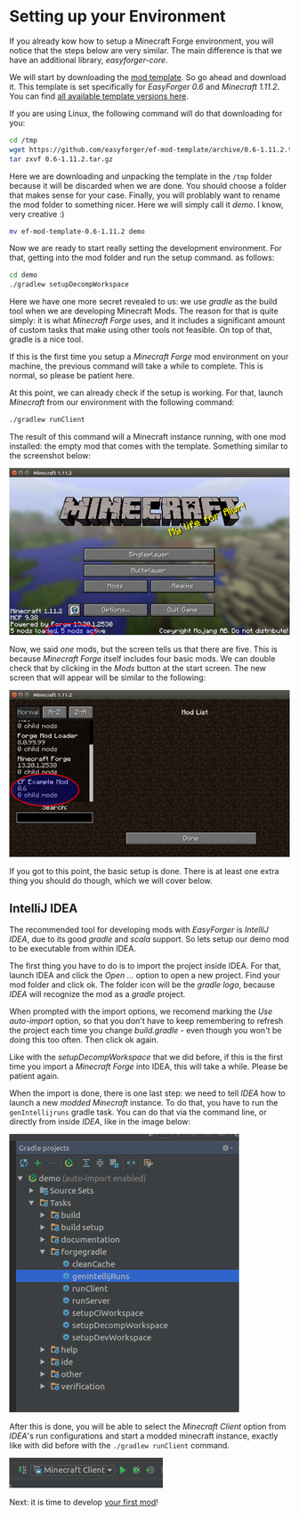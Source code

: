
Setting up your Environment
===========================

If you already kow how to setup a Minecraft Forge environment, you will notice that the steps below are very
similar. The main difference is that we have an additional library, _easyforger-core_.

We will start by downloading the [mod template](https://github.com/easyforger/ef-mod-template/archive/0.6-1.11.2.tar.gz).
So go ahead and download it. This template is set specifically for _EasyForger 0.6_ and _Minecraft 1.11.2_. You can find
[all available template versions here](https://github.com/easyforger/ef-mod-template/releases).

If you are using Linux, the following command will do that downloading for you:

```bash
cd /tmp
wget https://github.com/easyforger/ef-mod-template/archive/0.6-1.11.2.tar.gz
tar zxvf 0.6-1.11.2.tar.gz
```

Here we are downloading and unpacking the template in the `/tmp` folder because it will be discarded when we are done.
You should choose a folder that makes sense for your case. Finally, you will problably want to rename the mod folder to
something nicer. Here we will simply call it _demo_. I know, very creative :)

```bash
mv ef-mod-template-0.6-1.11.2 demo
```

Now we are ready to start really setting the development environment. For that, getting into the mod folder and run the
setup command. as follows:

```bash
cd demo
./gradlew setupDecompWorkspace
```

Here we have one more secret revealed to us: we use _gradle_ as the build tool when we are developing Minecraft Mods. The
reason for that is quite simply: it is what _Minecraft Forge_ uses, and it includes a significant amount of custom tasks that
make using other tools not feasible. On top of that, gradle is a nice tool.

If this is the first time you setup a _Minecraft Forge_ mod environment on your machine, the previous command will take a
while to complete. This is normal, so please be patient here.

At this point, we can already check if the setup is working. For that, launch _Minecraft_ from our environment with the
following command:

```bash
./gradlew runClient
```

The result of this command will a Minecraft instance running, with one mod installed: the empty mod that comes with the
template. Something similar to the screenshot below:

![Minecraft Start Screen with Mods](imgs/mc-start-screen.png)

Now, we said _one_ mods, but the screen tells us that there are five. This is because _Minecraft Forge_ itself includes
four basic mods. We can double check that by clicking in the _Mods_ button at the start screen. The new screen that will
appear will be similar to the following:

![Minecraft Mods list](imgs/mc-mods-list.png)

If you got to this point, the basic setup is done. There is at least one extra thing you should do though, which we will
cover below.

IntelliJ IDEA
-------------

The recommended tool for developing mods with _EasyForger_ is _IntelliJ IDEA_, due to its good _gradle_ and _scala_ support.
So lets setup our demo mod to be executable from within IDEA.

The first thing you have to do is to import the project inside IDEA. For that, launch IDEA and click the _Open ..._ option
to open a new project. Find your mod folder and click ok. The folder icon will be the _gradle logo_, because _IDEA_ will
recognize the mod as a _gradle_ project.

When prompted with the import options, we recomend marking the _Use auto-import_ option, so that you don't have to keep
remembering to refresh the project each time you change _build.gradle_ - even though you won't be doing this too often.
Then click ok again.

Like with the _setupDecompWorkspace_ that we did before, if this is the first time you import a _Minecraft Forge_ into IDEA,
this will take a while. Please be patient again.

When the import is done, there is one last step: we need to tell _IDEA_ how to launch a new _modded Minecraft_ instance. To
do that, you have to run the `genIntellijruns` gradle task. You can do that via the command line, or directly from inside
_IDEA_, like in the image below:

![Run genIntellijRuns from inside IDEA](imgs/run-genIntellijRuns.png)

After this is done, you will be able to select the _Minecraft Client_ option from _IDEA_'s run configurations and start a
modded minecraft instance, exactly like with did before with the `./gradlew runClient` command.

![Run modded Minecraft Client from IDEA](imgs/run-minecraft-client-idea.png)

Next: it is time to develop [your first mod](first-mod.md)!
